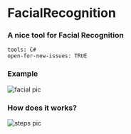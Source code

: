 # FacialRecognition

### A nice tool for Facial Recognition 

```
tools: C#
open-for-new-issues: TRUE

```

### Example

![facial pic](http://www.nec.com/en/global/solutions/safety/face_recognition/images/Face_Recognition_FR_Pic.png)


### How does it works?

![steps pic](http://www.livemint.com/r/LiveMint/Period1/2015/09/01/Photos/w_g_Science_face_recognition.jpg)


